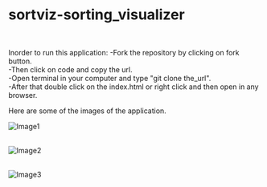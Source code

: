 # sortviz-sorting_visualizer

<br/>

Inorder to run this application:
-Fork the repository by clicking on fork button.<br/>
-Then click on code and copy the url.<br/>
-Open terminal in your computer and type "git clone the_url".<br/>
-After that double click on the index.html or right click and then open in any browser.<br/>

Here are some of the images of the application.<br/>

![Image1](https://user-images.githubusercontent.com/66859083/127572632-e4cedb09-9c85-4772-908c-b87f7a6c700b.png)
<br/><br/>

![Image2](https://user-images.githubusercontent.com/66859083/127572681-5342e050-223d-460b-a5c1-4e5998aa52ac.png)
<br/><br/>

![Image3](https://user-images.githubusercontent.com/66859083/127572724-ebc589fc-6d11-4504-ac7e-ae11f9a03755.png)
<br/><br/>

